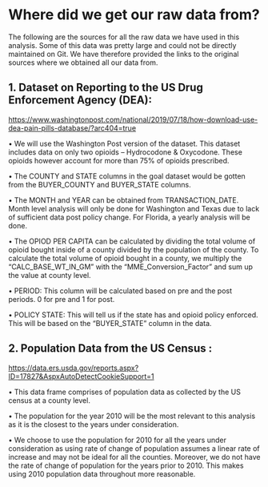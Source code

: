 # Where did we get our raw data from?

The following are the sources for all the raw data we have used in this analysis. Some of this data was pretty large and could not be directly maintained on Git. We have therefore provided the links to the original sources where we obtained all our data from.

## 1.	Dataset on Reporting to the US Drug Enforcement Agency (DEA):

https://www.washingtonpost.com/national/2019/07/18/how-download-use-dea-pain-pills-database/?arc404=true

•	We will use the Washington Post version of the dataset. This dataset includes data on only two opioids – Hydrocodone & Oxycodone. These opioids however account for more than 75% of opioids prescribed. 

•	The COUNTY and STATE columns in the goal dataset would be gotten from the BUYER_COUNTY and BUYER_STATE columns. 

•	The MONTH and YEAR can be obtained from TRANSACTION_DATE. Month level analysis will only be done for Washington and Texas due to lack of sufficient data post policy change. For Florida, a yearly analysis will be done.  

•	The OPIOD PER CAPITA can be calculated by dividing the total volume of opioid bought inside of a county divided by the population of the county. To calculate the total volume of opioid bought in a county, we multiply the “CALC_BASE_WT_IN_GM” with the “MME_Conversion_Factor” and sum up the value at county level.

•	PERIOD: This column will be calculated based on pre and the post periods. 0 for pre and 1 for post. 

•	POLICY STATE: This will tell us if the state has and opioid policy enforced. This will be based on the “BUYER_STATE” column in the data. 

## 2.	Population Data from the US Census :

https://data.ers.usda.gov/reports.aspx?ID=17827&AspxAutoDetectCookieSupport=1

•	This data frame comprises of population data as collected by the US census at a county level. 

•	The population for the year 2010 will be the most relevant to this analysis as it is the closest to the years under consideration. 

•	We choose to use the population for 2010 for all the years under consideration as using rate of change of population assumes a linear rate of increase and may not be ideal for all the counties. Moreover, we do not have the rate of change of population for the years prior to 2010. This makes using 2010 population data throughout more reasonable. 

